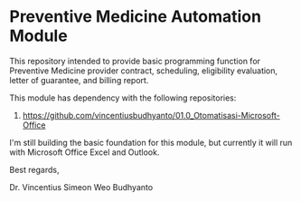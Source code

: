 # Preventive Medicine Automation Module
This repository intended to provide basic programming function for Preventive Medicine provider contract, scheduling, eligibility evaluation, letter of guarantee, and billing report.

This module has dependency with the following repositories:
1. https://github.com/vincentiusbudhyanto/01.0_Otomatisasi-Microsoft-Office

I'm still building the basic foundation for this module, but currently it will run with Microsoft Office Excel and Outlook.

Best regards,

Dr. Vincentius Simeon Weo Budhyanto
